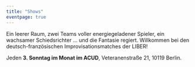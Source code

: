 ```yaml
---
title: "Shows"
eventpage: true
---
```


Ein leerer Raum, zwei Teams voller energiegeladener Spieler, ein wachsamer Schiedsrichter … und die Fantasie regiert. Willkommen bei den deutsch-französischen Improvisationsmatches der LIBER!

Jeden **3. Sonntag im Monat im ACUD**, Veteranenstraße 21, 10119 Berlin.